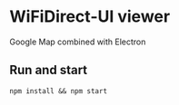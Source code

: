 # WiFiDirect-UI viewer

Google Map combined with Electron

## Run and start

`npm install && npm start`
